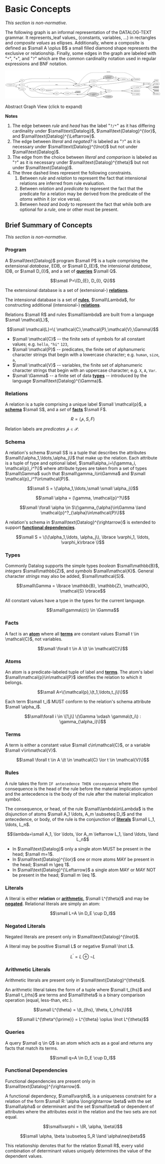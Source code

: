 # Basic Concepts

_This section is non-normative._

The following graph is an informal representation of the DATALOG-TEXT grammar. It represents_leaf values_ (constants, variables, …) in rectangles and _composite values_ as ellipses. Additionally, where a composite is defined as $\small A \oplus B$ a small filled diamond shape represents the exclusive or relationship. Finally, some edges in the graph are labeled with "`*`", "`+`", and "`?`" which are the common cardinality notation used in regular expressions and BNF notation.

[![Abstract Graph](images/abstract_graph.svg)](images/abstract_graph.svg)

<div class="caption figure">Abstract Graph View (click to expand)</div>

**Notes**

1. The edge between _rule_ and _head_ has the label "`?/*`" as it has differing cardinality under $\small\text{Datalog}$, $\small\text{Datalog}^{\lor}$, and $\small\text{Datalog}^{\Leftarrow}$.
2. The edge between _literal_ and _negated?_ is labeled as "`?`" as it is necessary under $\small\text{Datalog}^{\lnot}$ but not under $\small\text{Datalog}$.
3. The edge from the choice between _literal_ and _comparison_ is labeled as "`?`" as it is necessary under
   $\small\text{Datalog}^{\theta}$ but not under $\small\text{Datalog}$.
4. The three dashed lines represent the following constraints.
   1. Between _rule_ and _relation_ to represent the fact that intensional relations are inferred from rule evaluation.
   2. Between _relation_ and _predicate_ to represent the fact that the predicate for a relation may be derived from the predicate of the _atoms_ within it (or vice versa).
   3. Between _head_ and _body_ to represent the fact that while both are optional for a _rule_, one or other must be present.

## Brief Summary of Concepts

_This section is non-normative._

### Program

A $\small\text{Datalog}$ program $\small P$ is a tuple comprising the extensional _database_, EDB, or  $\small D_{E}$, the intensional _database_, IDB, or  $\small D_{I}$, and a set of **[queries](#queries)** $\small Q$.

$$\small P=\(D_{E}, D_{I}, Q\)$$

The extensional database is a set of (extensional-) **[relations](#relations)**.

The intensional database is a set of **[rules](#rules)**, $\small\Lambda$, for constructing additional (intensional-) **[relations](#relations)**.

Relations $\small R$ and rules $\small\lambda$ are built from a language $\small \mathcal{L}$,

$$\small \mathcal{L}=\( \mathcal{C},\mathcal{P},\mathcal{V},\Gamma\)$$

* $\small \mathcal{C}$ -- the finite sets of symbols for all constant values; e.g. `hello`, `"hi"`
  `123`,
* $\small \mathcal{P}$ -- predicates, the finite set of alphanumeric character strings that begin with a
  lowercase character; e.g. `human`, `size`, `a`,
* $\small \mathcal{V}$ -- variables, the finite set of alphanumeric character strings that begin with an
  uppercase character; e.g. `X`, `A`, `Var`.
* $\small \Gamma$ -- a finite set of data **[types](#types)** -- introduced by the language $\small\text{Datalog}^{\Gamma}$.

### Relations

A relation is a tuple comprising a unique label $\small \mathcal{p}$, a **[schema](#schema)** $\small S$, and a _set_ of **[facts](#facts)** $\small F\$.

$$R = (\mathcal{p}, S, F)$$

Relation labels are _predicates_ $\mathcal{p}\in\mathcal{P}$.

### Schema

A relation's schema $\small S$ is a tuple that describes the attributes $\small\(\alpha_1,\ldots,\alpha_j\)$ that make up the relation. Each attribute is a tuple of type and optional label, $\small\alpha_i=\(\gamma_i, \mathcal{p}_i^?\)$ where attribute types are taken from a set of types $\small\Gamma$ such that $\small\gamma_i\in\Gamma$ and $\small \mathcal{p}_i^?\in\mathcal{P}$.

$$\small S = \(\alpha_1,\ldots,\small \small \alpha_j\)$$

$$\small \alpha = (\gamma, \mathcal{p}^?\)$$

$$\small \forall \alpha \in S\(\gamma_{\alpha}\in\Gamma \land \mathcal{p}^?_{\alpha}\in\mathcal{P}\)$$

A relation's schema in $\small\text{Datalog}^{\rightarrow}$ is extended to support **[functional dependencies](#functional-dependencies)**.

$$\small S = \(\(\alpha_1,\ldots, \alpha_j\), \lbrace \varphi_1, \ldots, \varphi_k\rbrace \)$$

### Types

Commonly Datalog supports the simple types _boolean_ $\small\mathbb{B}$, _integers_ $\small\mathbb{Z}$, and _symbols_ $\small\mathcal{K}$. General character _strings_ may also be added, $\small\mathcal{S}$.

$$\small\Gamma = \lbrace \mathbb{B}, \mathbb{Z}, \mathcal{K}, \mathcal{S} \rbrace$$

All constant values have a type in the types for the current language.

$$\small\gamma\(c\) \in \Gamma$$

### Facts

A fact is an **[atom](#atoms)** where all **[terms](#terms)** are constant values $\small t \in \mathcal{C}$, not variables. 

$$\small \forall t \in A \(t \in \mathcal{C}\)$$

### Atoms

An atom is a predicate-labeled tuple of label and **[terms](#terms)**. The atom's label $\small\mathcal{p}\in\mathcal{P}$ identifies the relation to which it belongs. 

$$\small A=\(\mathcal{p},\(t_1,\ldots,t_j\)\)$$

Each term $\small t_i$ MUST conform to the relation's schema attribute $\small \alpha_i$.

$$\small\forall i \in \[1,j\] \(\Gamma \vdash \gamma\(t_i\) : \gamma_{\alpha_i}\)$$

### Terms

A term is either a constant value $\small c\in\mathcal{C}$, or a variable $\small v\in\mathcal{V}$.

$$\small \forall t \in A \(t \in \mathcal{C} \lor t \in \mathcal{V}\)$$

### Rules

A rule takes the form `IF antecedence THEN consequence` where the consequence is the head of the rule before the material implication symbol and the antecedence is the body of the rule after the material implication symbol.

The consequence, or head, of the rule $\small\lambda\in\Lambda$ is the disjunction of atoms $\small A_1 \ldots, A_m \subseteq D_I$ and the antecedence, or body, of the rule is the conjunction of **[literals](#literals)** $\small L_1, \ldots, L_n$.

$$\lambda=\small A_1, \lor \ldots, \lor A_m \leftarrow L_1, \land \ldots, \land L_n$$

* In $\small\text{Datalog}$ only a single atom MUST be present in the head; $\small m=1$.
* In $\small\text{Datalog}^{\lor}$ one or more atoms MAY be present in the head; $\small m \geq 1$.
* In $\small\text{Datalog}^{\Leftarrow}$ a single atom MAY or MAY NOT be present in the head; $\small m \leq 1$.

### Literals

A literal is either **relation** or **[arithmetic](#arithmetic-literals)**, $\small L^{\theta}$ and may be **[negated](#negated-literals)**. Relational literals are simply an atom:

$$\small L=A \in D_E \cup D_I$$

### Negated Literals

Negated literals are present only in $\small\text{Datalog}^{\lnot}$.

A literal may be positive $\small L$ or negative $\small \lnot L$.

$$L^{\prime} = L \oplus \lnot L$$


### Arithmetic Literals

Arithmetic literals are present only in $\small\text{Datalog}^{\theta}$.

An arithmetic literal takes the form of a tuple where $\small t_{lhs}$ and $\small t_{rhs}$ are terms and $\small\theta$ is a binary comparison operation (equal, less-than, etc.).

$$\small L^{\theta} = \(t_{lhs}, \theta, t_{rhs}\)$$

$$\small L^{\theta^{\prime}} = L^{\theta} \oplus \lnot L^{\theta}$$

### Queries

A query $\small q \in Q$ is an atom which acts as a goal and returns any facts that match its terms.

$$\small q=A \in D_E \cup D_I$$

### Functional Dependencies

Functional dependencies are present only in $\small\text{Datalog}^{\rightarrow}$.

A functional dependency, $\small\varphi$, is a uniqueness constraint for a relation of the form $\small R: \alpha \longrightarrow \beta$ with the set $\small\alpha$ or determinant and the set $\small\beta$ or dependent of attributes where the attributes exist in the relation and the two sets are not equal.

$$\small\varphi = \(R, \alpha, \beta\)$$

$$\small \alpha, \beta \subseteq S_R \land \alpha\neq\beta$$

This relationship denotes that for the relation $\small R$, every valid combination of determinant values uniquely determines the value of the dependent values.

